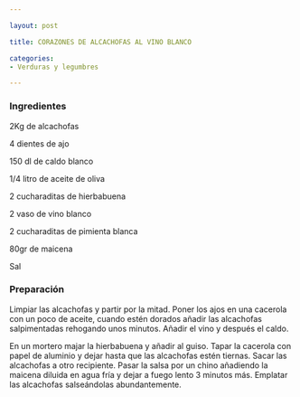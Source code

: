 ```yaml
---

layout: post

title: CORAZONES DE ALCACHOFAS AL VINO BLANCO

categories:
- Verduras y legumbres

---
```


<h3>Ingredientes</h3>

2Kg de alcachofas

4 dientes de ajo

150 dl de caldo blanco

1/4 litro de aceite de oliva

2 cucharaditas de hierbabuena

2 vaso de vino blanco

2 cucharaditas de pimienta blanca

80gr de maicena

Sal

<h3>Preparación</h3>

Limpiar las alcachofas y partir por la mitad. Poner los ajos en una cacerola con un poco de aceite, cuando estén dorados añadir las alcachofas salpimentadas rehogando unos minutos. Añadir el vino y después el caldo.

En un mortero majar la hierbabuena y añadir al guiso. Tapar la cacerola con papel de aluminio y dejar hasta que las alcachofas estén tiernas. Sacar las alcachofas a otro recipiente. Pasar la salsa por un chino añadiendo la maicena diluida en agua fría y dejar a fuego lento 3 minutos más. Emplatar las alcachofas salseándolas abundantemente.